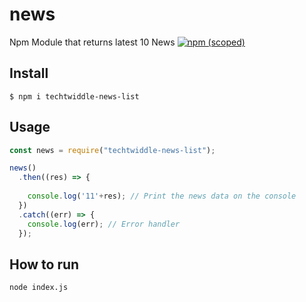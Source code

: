 # news
Npm Module that returns latest 10 News
[![npm (scoped)](https://img.shields.io/badge/NPM-V%201.1.1-blue)](https://www.npmjs.com/package/techtwiddle-news-list)

## Install

```
$ npm i techtwiddle-news-list
```

## Usage

```js
const news = require("techtwiddle-news-list"); 

news()
  .then((res) => {
    
    console.log('11'+res); // Print the news data on the console
  })
  .catch((err) => {
    console.log(err); // Error handler
  });
```

## How to run
```
node index.js

```
